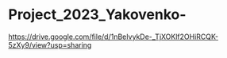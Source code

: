 # Project_2023_Yakovenko-
https://drive.google.com/file/d/1nBeIvykDe-_TjXOKlf2OHiRCQK-5zXy9/view?usp=sharing
